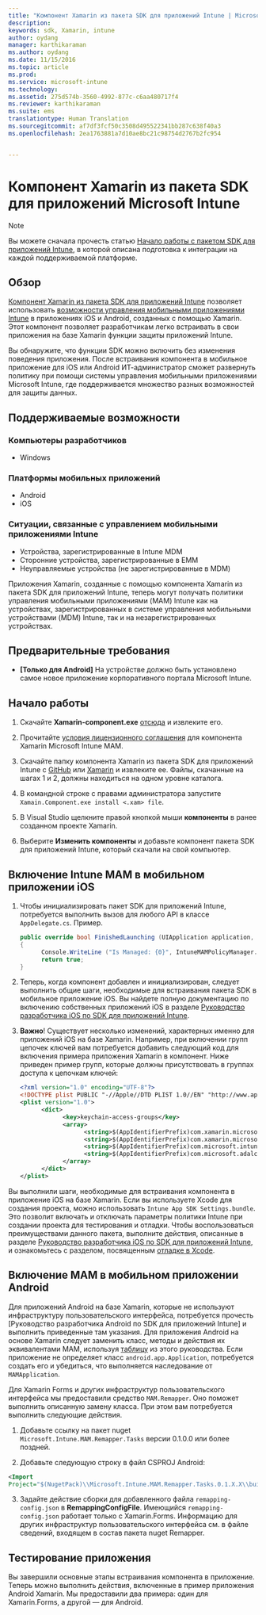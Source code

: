 ```yaml
---
title: "Компонент Xamarin из пакета SDK для приложений Intune | Microsoft Intune"
description: 
keywords: sdk, Xamarin, intune
author: oydang
manager: karthikaraman
ms.author: oydang
ms.date: 11/15/2016
ms.topic: article
ms.prod: 
ms.service: microsoft-intune
ms.technology: 
ms.assetid: 275d574b-3560-4992-877c-c6aa480717f4
ms.reviewer: karthikaraman
ms.suite: ems
translationtype: Human Translation
ms.sourcegitcommit: af7df3fcf50c3508d495522341bb287c638f40a3
ms.openlocfilehash: 2ea1763881a7d10ae8bc21c98754d2767b2fc954


---
```


# <a name="microsoft-intune-app-sdk-xamarin-component"></a>Компонент Xamarin из пакета SDK для приложений Microsoft Intune

> [!NOTE]
> Вы можете сначала прочесть статью [Начало работы с пакетом SDK для приложений Intune](intune-app-sdk-get-started.md), в которой описана подготовка к интеграции на каждой поддерживаемой платформе.



## <a name="overview"></a>Обзор
[Компонент Xamarin из пакета SDK для приложений Intune](https://components.xamarin.com/view/microsoft.intune.mam) позволяет использовать [возможности управления мобильными приложениями Intune](/intune/deploy-use/protect-app-data-using-mobile-app-management-policies-with-microsoft-intune) в приложениях iOS и Android, созданных с помощью Xamarin. Этот компонент позволяет разработчикам легко встраивать в свои приложения на базе Xamarin функции защиты приложений Intune.

Вы обнаружите, что функции SDK можно включить без изменения поведения приложения. После встраивания компонента в мобильное приложение для iOS или Android ИТ-администратор сможет развернуть политику при помощи системы управления мобильными приложениями Microsoft Intune, где поддерживается множество разных возможностей для защиты данных.

## <a name="whats-supported"></a>Поддерживаемые возможности

### <a name="developer-machines"></a>Компьютеры разработчиков
* Windows


### <a name="mobile-app-platforms"></a>Платформы мобильных приложений
* Android
* iOS


### <a name="intune-mobile-application-management-scenarios"></a>Ситуации, связанные с управлением мобильными приложениями Intune

* Устройства, зарегистрированные в Intune MDM
* Сторонние устройства, зарегистрированные в EMM
* Неуправляемые устройства (не зарегистрированные в MDM)

Приложения Xamarin, созданные с помощью компонента Xamarin из пакета SDK для приложений Intune, теперь могут получать политики управления мобильными приложениями (MAM) Intune как на устройствах, зарегистрированных в системе управления мобильными устройствами (MDM) Intune, так и на незарегистрированных устройствах.

## <a name="prerequisites"></a>Предварительные требования

* **[Только для Android]** На устройстве должно быть установлено самое новое приложение корпоративного портала Microsoft Intune.

## <a name="get-started"></a>Начало работы

1.  Скачайте **Xamarin-component.exe** [отсюда](https://components.xamarin.com/submit/xpkg) и извлеките его.

2. Прочитайте [условия лицензионного соглашения](https://components.xamarin.com/license/microsoft.intune.mam) для компонента Xamarin Microsoft Intune MAM.

3.  Скачайте папку компонента Xamarin из пакета SDK для приложений Intune с [GitHub](https://github.com/msintuneappsdk/intune-app-sdk-xamarin) или [Xamarin](https://components.xamarin.com/license/microsoft.intune.mam) и извлеките ее. Файлы, скачанные на шагах 1 и 2, должны находиться на одном уровне каталога.

4.  В командной строке с правами администратора запустите `Xamain.Component.exe install <.xam> file`.

5.  В Visual Studio щелкните правой кнопкой мыши **компоненты** в ранее созданном проекте Xamarin.

6.  Выберите **Изменить компоненты** и добавьте компонент пакета SDK для приложений Intune, который скачали на свой компьютер.



## <a name="enabling-intune-mam-in-your-ios-mobile-app"></a>Включение Intune MAM в мобильном приложении iOS
1.  Чтобы инициализировать пакет SDK для приложений Intune, потребуется выполнить вызов для любого API в классе `AppDelegate.cs`. Пример.

      ```csharp
      public override bool FinishedLaunching (UIApplication application, NSDictionary launchOptions)
      {
            Console.WriteLine ("Is Managed: {0}", IntuneMAMPolicyManager.Instance.PrimaryUser != null);
            return true;
      }

      ```

2.  Теперь, когда компонент добавлен и инициализирован, следует выполнить общие шаги, необходимые для встраивания пакета SDK в мобильное приложение iOS. Вы найдете полную документацию по включению собственных приложений iOS в разделе [Руководство разработчика iOS по SDK для приложений Intune](intune-app-sdk-ios).
3. **Важно**! Существует несколько изменений, характерных именно для приложений iOS на базе Xamarin. Например, при включении групп цепочек ключей вам потребуется добавить следующий код для включения примера приложения Xamarin в компонент. Ниже приведен пример групп, которые должны присутствовать в группах доступа к цепочкам ключей:

      ```xml
      <?xml version="1.0" encoding="UTF-8"?>
      <!DOCTYPE plist PUBLIC "-//Apple//DTD PLIST 1.0//EN" "http://www.apple.com/DTDs/PropertyList-1.0.dtd">
      <plist version="1.0">
            <dict>
                  <key>keychain-access-groups</key>
                  <array>
                        <string>$(AppIdentifierPrefix)com.xamarin.microsoftintunesample</string>
                        <string>$(AppIdentifierPrefix)com.xamarin.microsoftintunesample.intunemam</string>
                        <string>$(AppIdentifierPrefix)com.microsoft.intune.mam</string>
                        <string>$(AppIdentifierPrefix)com.microsoft.adalcache</string>
                  </array>
            </dict>
      </plist>
      ```

Вы выполнили шаги, необходимые для встраивания компонента в приложение iOS на базе Xamarin. Если вы используете Xcode для создания проекта, можно использовать `Intune App SDK Settings.bundle`. Это позволит включать и отключать параметры политики Intune при создании проекта для тестирования и отладки. Чтобы воспользоваться преимуществами данного пакета, выполните действия, описанные в разделе [Руководство разработчика iOS по SDK для приложений Intune](intune-app-sdk-ios), и ознакомьтесь с разделом, посвященным [отладке в Xcode](intune-app-sdk-ios#debug-information).

## <a name="enabling-mam-in-your-android-mobile-app"></a>Включение MAM в мобильном приложении Android
Для приложений Android на базе Xamarin, которые не используют инфраструктуру пользовательского интерфейса, потребуется прочесть [Руководство разработчика Android по SDK для приложений Intune] и выполнить приведенные там указания. Для приложения Android на основе Xamarin следует заменить класс, методы и действия их эквивалентами MAM, используя [таблицу](intune-app-sdk-android#replace-classes-methods-and-activities-with-their-mam-equivalent-required) из этого руководства. Если приложение не определяет класс `android.app.Application`, потребуется создать его и убедиться, что выполняется наследование от `MAMApplication`.

Для Xamarin Forms и других инфраструктур пользовательского интерфейса мы предоставили средство `MAM.Remapper`. Оно поможет выполнить описанную замену класса. При этом вам потребуется выполнить следующие действия.

1.  Добавьте ссылку на пакет nuget ` Microsoft.Intune.MAM.Remapper.Tasks` версии 0.1.0.0 или более поздней.

2.  Добавьте следующую строку в файл CSPROJ Android:
  ```xml
  <Import
  Project="$(NugetPack)\\Microsoft.Intune.MAM.Remapper.Tasks.0.1.X.X\\build\\MonoAndroid10\\Microsoft.Intune.MAM.Remapper.targets" />
  ```

3.  Задайте действие сборки для добавленного файла `remapping-config.json` в **RemappingConfigFile**. Имеющийся `remapping-config.json` работает только с Xamarin.Forms. Информацию для других инфраструктур пользовательского интерфейса см. в файле сведений, входящем в состав пакета nuget Remapper.

## <a name="test-your-app"></a>Тестирование приложения

Вы завершили основные этапы встраивания компонента в приложение. Теперь можно выполнить действия, включенные в пример приложения Android Xamarin. Мы предоставили два примера: один для Xamarin.Forms, а другой — для Android.



<!--HONumber=Nov16_HO4-->


